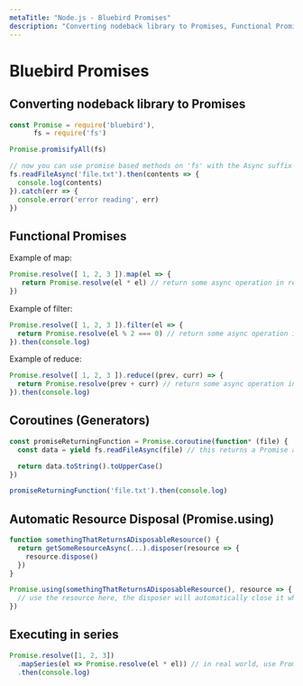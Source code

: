 ```yaml
---
metaTitle: "Node.js - Bluebird Promises"
description: "Converting nodeback library to Promises, Functional Promises, Coroutines (Generators), Automatic Resource Disposal (Promise.using), Executing in series"
---
```


# Bluebird Promises



## Converting nodeback library to Promises


```js
const Promise = require('bluebird'),
      fs = require('fs')

Promise.promisifyAll(fs)

// now you can use promise based methods on 'fs' with the Async suffix
fs.readFileAsync('file.txt').then(contents => {
  console.log(contents)
}).catch(err => {
  console.error('error reading', err)
})

```



## Functional Promises


Example of map:

```js
Promise.resolve([ 1, 2, 3 ]).map(el => {
   return Promise.resolve(el * el) // return some async operation in real world
})

```

Example of filter:

```js
Promise.resolve([ 1, 2, 3 ]).filter(el => {
  return Promise.resolve(el % 2 === 0) // return some async operation in real world
}).then(console.log)

```

Example of reduce:

```js
Promise.resolve([ 1, 2, 3 ]).reduce((prev, curr) => {
  return Promise.resolve(prev + curr) // return some async operation in real world
}).then(console.log)

```



## Coroutines (Generators)


```js
const promiseReturningFunction = Promise.coroutine(function* (file) {
  const data = yield fs.readFileAsync(file) // this returns a Promise and resolves to the file contents

  return data.toString().toUpperCase()
})

promiseReturningFunction('file.txt').then(console.log)

```



## Automatic Resource Disposal (Promise.using)


```js
function somethingThatReturnsADisposableResource() {
  return getSomeResourceAsync(...).disposer(resource => {
    resource.dispose()
  })
}

Promise.using(somethingThatReturnsADisposableResource(), resource => {
  // use the resource here, the disposer will automatically close it when Promise.using exits
})

```



## Executing in series


```js
Promise.resolve([1, 2, 3])
  .mapSeries(el => Promise.resolve(el * el)) // in real world, use Promise returning async function
  .then(console.log)

```

